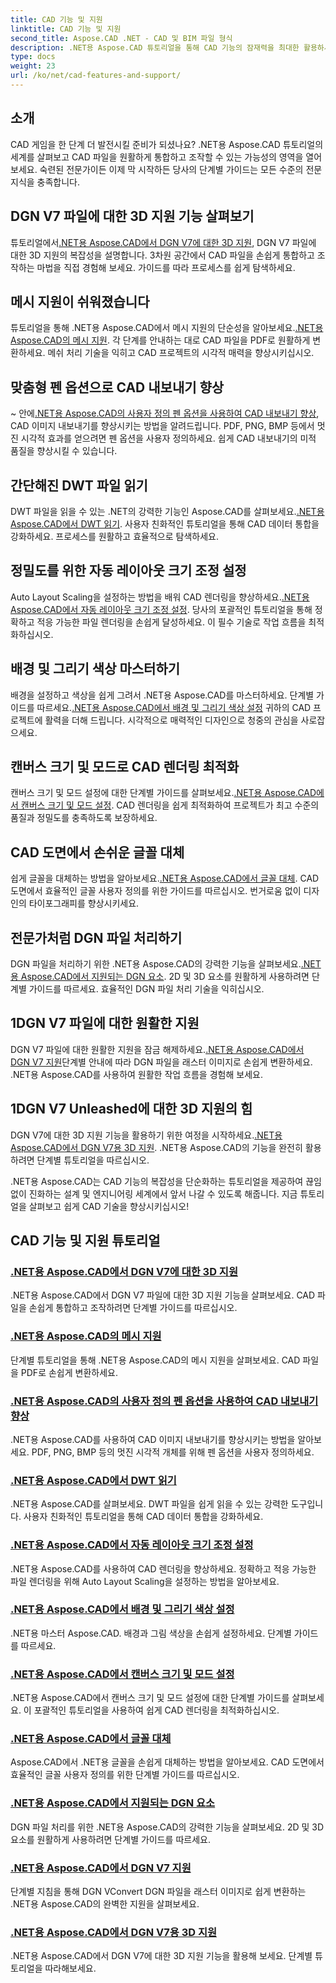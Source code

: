 ```yaml
---
title: CAD 기능 및 지원
linktitle: CAD 기능 및 지원
second_title: Aspose.CAD .NET - CAD 및 BIM 파일 형식
description: .NET용 Aspose.CAD 튜토리얼을 통해 CAD 기능의 잠재력을 최대한 활용하세요. DGN V7에 대한 3D 지원, 메시 처리, 펜 사용자 정의 등을 손쉽게 알아보세요.
type: docs
weight: 23
url: /ko/net/cad-features-and-support/
---
```


## 소개

CAD 게임을 한 단계 더 발전시킬 준비가 되셨나요? .NET용 Aspose.CAD 튜토리얼의 세계를 살펴보고 CAD 파일을 원활하게 통합하고 조작할 수 있는 가능성의 영역을 열어보세요. 숙련된 전문가이든 이제 막 시작하든 당사의 단계별 가이드는 모든 수준의 전문 지식을 충족합니다.

## DGN V7 파일에 대한 3D 지원 기능 살펴보기

 튜토리얼에서[.NET용 Aspose.CAD에서 DGN V7에 대한 3D 지원](./3d-support-for-dgn-v7/), DGN V7 파일에 대한 3D 지원의 복잡성을 설명합니다. 3차원 공간에서 CAD 파일을 손쉽게 통합하고 조작하는 마법을 직접 경험해 보세요. 가이드를 따라 프로세스를 쉽게 탐색하세요.

## 메시 지원이 쉬워졌습니다

 튜토리얼을 통해 .NET용 Aspose.CAD에서 메시 지원의 단순성을 알아보세요.[.NET용 Aspose.CAD의 메시 지원](./mesh-support/). 각 단계를 안내하는 대로 CAD 파일을 PDF로 원활하게 변환하세요. 메쉬 처리 기술을 익히고 CAD 프로젝트의 시각적 매력을 향상시키십시오.

## 맞춤형 펜 옵션으로 CAD 내보내기 향상

 ~ 안에[.NET용 Aspose.CAD의 사용자 정의 펜 옵션을 사용하여 CAD 내보내기 향상](./pen-support-in-export/), CAD 이미지 내보내기를 향상시키는 방법을 알려드립니다. PDF, PNG, BMP 등에서 멋진 시각적 효과를 얻으려면 펜 옵션을 사용자 정의하세요. 쉽게 CAD 내보내기의 미적 품질을 향상시킬 수 있습니다.

## 간단해진 DWT 파일 읽기

DWT 파일을 읽을 수 있는 .NET의 강력한 기능인 Aspose.CAD를 살펴보세요.[.NET용 Aspose.CAD에서 DWT 읽기](./reading-dwt/). 사용자 친화적인 튜토리얼을 통해 CAD 데이터 통합을 강화하세요. 프로세스를 원활하고 효율적으로 탐색하세요.

## 정밀도를 위한 자동 레이아웃 크기 조정 설정

 Auto Layout Scaling을 설정하는 방법을 배워 CAD 렌더링을 향상하세요.[.NET용 Aspose.CAD에서 자동 레이아웃 크기 조정 설정](./setting-auto-layout-scaling/). 당사의 포괄적인 튜토리얼을 통해 정확하고 적응 가능한 파일 렌더링을 손쉽게 달성하세요. 이 필수 기술로 작업 흐름을 최적화하십시오.

## 배경 및 그리기 색상 마스터하기

 배경을 설정하고 색상을 쉽게 그려서 .NET용 Aspose.CAD를 마스터하세요. 단계별 가이드를 따르세요.[.NET용 Aspose.CAD에서 배경 및 그리기 색상 설정](./setting-background-and-drawing-colors/) 귀하의 CAD 프로젝트에 활력을 더해 드립니다. 시각적으로 매력적인 디자인으로 청중의 관심을 사로잡으세요.

## 캔버스 크기 및 모드로 CAD 렌더링 최적화

캔버스 크기 및 모드 설정에 대한 단계별 가이드를 살펴보세요.[.NET용 Aspose.CAD에서 캔버스 크기 및 모드 설정](./setting-canvas-size-and-mode/). CAD 렌더링을 쉽게 최적화하여 프로젝트가 최고 수준의 품질과 정밀도를 충족하도록 보장하세요.

## CAD 도면에서 손쉬운 글꼴 대체

 쉽게 글꼴을 대체하는 방법을 알아보세요.[.NET용 Aspose.CAD에서 글꼴 대체](./substituting-fonts/). CAD 도면에서 효율적인 글꼴 사용자 정의를 위한 가이드를 따르십시오. 번거로움 없이 디자인의 타이포그래피를 향상시키세요.

## 전문가처럼 DGN 파일 처리하기

 DGN 파일을 처리하기 위한 .NET용 Aspose.CAD의 강력한 기능을 살펴보세요.[.NET용 Aspose.CAD에서 지원되는 DGN 요소](./supported-dgn-elements/). 2D 및 3D 요소를 원활하게 사용하려면 단계별 가이드를 따르세요. 효율적인 DGN 파일 처리 기술을 익히십시오.

## 1DGN V7 파일에 대한 원활한 지원

 DGN V7 파일에 대한 원활한 지원을 잠금 해제하세요.[.NET용 Aspose.CAD에서 DGN V7 지원](./support-for-dgn-v7/)단계별 안내에 따라 DGN 파일을 래스터 이미지로 손쉽게 변환하세요. .NET용 Aspose.CAD를 사용하여 원활한 작업 흐름을 경험해 보세요.

## 1DGN V7 Unleashed에 대한 3D 지원의 힘

 DGN V7에 대한 3D 지원 기능을 활용하기 위한 여정을 시작하세요.[.NET용 Aspose.CAD에서 DGN V7용 3D 지원](./support-of-3d-for-dgn-v7/). .NET용 Aspose.CAD의 기능을 완전히 활용하려면 단계별 튜토리얼을 따르십시오.

.NET용 Aspose.CAD는 CAD 기능의 복잡성을 단순화하는 튜토리얼을 제공하여 끊임없이 진화하는 설계 및 엔지니어링 세계에서 앞서 나갈 수 있도록 해줍니다. 지금 튜토리얼을 살펴보고 쉽게 CAD 기술을 향상시키십시오!
## CAD 기능 및 지원 튜토리얼
### [.NET용 Aspose.CAD에서 DGN V7에 대한 3D 지원](./3d-support-for-dgn-v7/)
.NET용 Aspose.CAD에서 DGN V7 파일에 대한 3D 지원 기능을 살펴보세요. CAD 파일을 손쉽게 통합하고 조작하려면 단계별 가이드를 따르십시오.
### [.NET용 Aspose.CAD의 메시 지원](./mesh-support/)
단계별 튜토리얼을 통해 .NET용 Aspose.CAD의 메시 지원을 살펴보세요. CAD 파일을 PDF로 손쉽게 변환하세요.
### [.NET용 Aspose.CAD의 사용자 정의 펜 옵션을 사용하여 CAD 내보내기 향상](./pen-support-in-export/)
.NET용 Aspose.CAD를 사용하여 CAD 이미지 내보내기를 향상시키는 방법을 알아보세요. PDF, PNG, BMP 등의 멋진 시각적 개체를 위해 펜 옵션을 사용자 정의하세요.
### [.NET용 Aspose.CAD에서 DWT 읽기](./reading-dwt/)
.NET용 Aspose.CAD를 살펴보세요. DWT 파일을 쉽게 읽을 수 있는 강력한 도구입니다. 사용자 친화적인 튜토리얼을 통해 CAD 데이터 통합을 강화하세요.
### [.NET용 Aspose.CAD에서 자동 레이아웃 크기 조정 설정](./setting-auto-layout-scaling/)
.NET용 Aspose.CAD를 사용하여 CAD 렌더링을 향상하세요. 정확하고 적응 가능한 파일 렌더링을 위해 Auto Layout Scaling을 설정하는 방법을 알아보세요.
### [.NET용 Aspose.CAD에서 배경 및 그리기 색상 설정](./setting-background-and-drawing-colors/)
.NET용 마스터 Aspose.CAD. 배경과 그림 색상을 손쉽게 설정하세요. 단계별 가이드를 따르세요.
### [.NET용 Aspose.CAD에서 캔버스 크기 및 모드 설정](./setting-canvas-size-and-mode/)
.NET용 Aspose.CAD에서 캔버스 크기 및 모드 설정에 대한 단계별 가이드를 살펴보세요. 이 포괄적인 튜토리얼을 사용하여 쉽게 CAD 렌더링을 최적화하십시오.
### [.NET용 Aspose.CAD에서 글꼴 대체](./substituting-fonts/)
Aspose.CAD에서 .NET용 글꼴을 손쉽게 대체하는 방법을 알아보세요. CAD 도면에서 효율적인 글꼴 사용자 정의를 위한 단계별 가이드를 따르십시오.
### [.NET용 Aspose.CAD에서 지원되는 DGN 요소](./supported-dgn-elements/)
DGN 파일 처리를 위한 .NET용 Aspose.CAD의 강력한 기능을 살펴보세요. 2D 및 3D 요소를 원활하게 사용하려면 단계별 가이드를 따르세요.
### [.NET용 Aspose.CAD에서 DGN V7 지원](./support-for-dgn-v7/)
단계별 지침을 통해 DGN VConvert DGN 파일을 래스터 이미지로 쉽게 변환하는 .NET용 Aspose.CAD의 완벽한 지원을 살펴보세요.
### [.NET용 Aspose.CAD에서 DGN V7용 3D 지원](./support-of-3d-for-dgn-v7/)
.NET용 Aspose.CAD에서 DGN V7에 대한 3D 지원 기능을 활용해 보세요. 단계별 튜토리얼을 따라해보세요.
